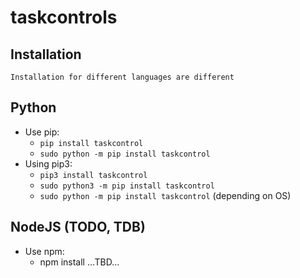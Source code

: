 # taskcontrols


##  Installation
    Installation for different languages are different


## Python

* Use pip:
    - `pip install taskcontrol`
    - `sudo python -m pip install taskcontrol`
* Using pip3:
    - `pip3 install taskcontrol`
    - `sudo python3 -m pip install taskcontrol`
    - `sudo python -m pip install taskcontrol` (depending on OS)


## NodeJS (TODO, TDB)

* Use npm:
    - npm install ...TBD...


